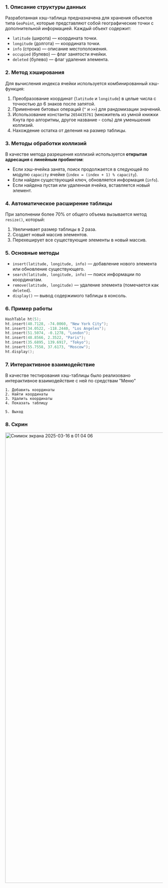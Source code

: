 ### 1. Описание структуры данных
Разработанная хэш-таблица предназначена для хранения объектов типа `GeoPoint`, которые представляют собой географические точки с дополнительной информацией. Каждый объект содержит:
- `latitude` (широта) — координата точки.
- `longitude` (долгота) — координата точки.
- `info` (строка) — описание местоположения.
- `occupied` (булево) — флаг занятости ячейки.
- `deleted` (булево) — флаг удаления элемента.

### 2. Метод хэширования
Для вычисления индекса ячейки используется комбинированный хэш-функция:
1. Преобразование координат (`latitude` и `longitude`) в целые числа с точностью до 6 знаков после запятой.
2. Применение битовых операций (`^` и `>>`) для рандомизации значений.
3. Использование константы `2654435761` (множитель из умной книжки Кнута про алгоритмы, другое название - соль) для уменьшения коллизий.
4. Нахождение остатка от деления на размер таблицы.

### 3. Методы обработки коллизий
В качестве метода разрешения коллизий используется **открытая адресация с линейным пробингом**:
- Если хэш-ячейка занята, поиск продолжается в следующей по модулю `capacity` ячейке (`index = (index + 1) % capacity`).
- Если найден существующий ключ, обновляется информация (`info`).
- Если найдена пустая или удаленная ячейка, вставляется новый элемент.

### 4. Автоматическое расширение таблицы
При заполнении более 70% от общего объема вызывается метод `resize()`, который:
1. Увеличивает размер таблицы в 2 раза.
2. Создает новый массив элементов.
3. Перехеширует все существующие элементы в новый массив.

### 5. Основные методы
- `insert(latitude, longitude, info)` — добавление нового элемента или обновление существующего.
- `search(latitude, longitude, info)` — поиск информации по координатам.
- `remove(latitude, longitude)` — удаление элемента (помечается как `deleted`).
- `display()` — вывод содержимого таблицы в консоль.

### 6. Пример работы
```cpp
HashTable ht(5);
ht.insert(40.7128, -74.0060, "New York City");
ht.insert(34.0522, -118.2440, "Los Angeles");
ht.insert(51.5074, -0.1278, "London");
ht.insert(48.8566, 2.3522, "Paris");
ht.insert(35.6895, 139.6917, "Tokyo");
ht.insert(55.7558, 37.6173, "Moscow");
ht.display();
```

### 7. Интерактивное взаимодействие
В качестве тестирования хэш-таблицы было реализовано интерактивное взаимодействие с ней по средствам "Меню"
```
1. Добавить координаты
2. Найти координаты
3. Удалить координаты
4. Показать таблицу

5. Выход
```
### 8. Скрин
<img width="1440" alt="Снимок экрана 2025-03-16 в 01 04 06" src="https://github.com/user-attachments/assets/5b6cce72-9d93-4609-9633-5050d79737e2" />

